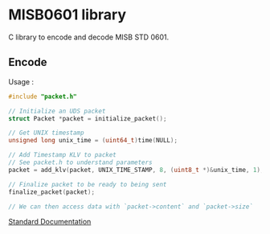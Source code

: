 # MISB0601 library

C library to encode and decode MISB STD 0601.

## Encode

Usage :

```c
#include "packet.h"

// Initialize an UDS packet
struct Packet *packet = initialize_packet();

// Get UNIX timestamp
unsigned long unix_time = (uint64_t)time(NULL);

// Add Timestamp KLV to packet
// See packet.h to understand parameters
packet = add_klv(packet, UNIX_TIME_STAMP, 8, (uint8_t *)&unix_time, 1);

// Finalize packet to be ready to being sent
finalize_packet(packet);

// We can then access data with `packet->content` and `packet->size`
```

[Standard Documentation](https://gwg.nga.mil/misb/docs/standards/ST0601.6.pdf)
